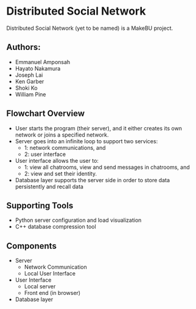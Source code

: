 # Distributed Social Network

Distributed Social Network (yet to be named) is a MakeBU project.

## Authors:

* Emmanuel Amponsah
* Hayato Nakamura
* Joseph Lai
* Ken Garber
* Shoki Ko
* William Pine

## Flowchart Overview
* User starts the program (their server), and it either creates its own network or joins a specified network.
* Server goes into an infinite loop to support two services:
  * 1: network communications, and
  * 2: user interface
* User interface allows the user to:
  * 1: view all chatrooms, view and send messages in chatrooms, and
  * 2: view and set their identity.
* Database layer supports the server side in order to store data persistently and recall data

## Supporting Tools
* Python server configuration and load visualization
* C++ database compression tool

## Components
* Server
  * Network Communication
  * Local User Interface
* User Interface
  * Local server
  * Front end (in browser)
* Database layer

